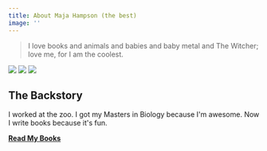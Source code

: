 ```yaml
---
title: About Maja Hampson (the best)
image: ''
---
```


> I love books and animals and babies and baby metal and The Witcher; love me, for I am the coolest.

<div class="gallery-box">
  <div class="gallery">
    <img src="/images/maja-lion.jpg" loading="lazy">
    <img src="/images/maja-rhino.jpg" loading="lazy">
    <img src="/images/maja-lemurs.jpg" loading="lazy">
  </div>
</div>

## The Backstory

I worked at the zoo. I got my Masters in Biology because I'm awesome. Now I write books because it's fun.

  <div class="section__navigation" style="padding-top: 0; padding-bottom: 100px;">
    <a href="/contact" class="button button--primary section-button"><b>Read My Books</b></a>
  </div>